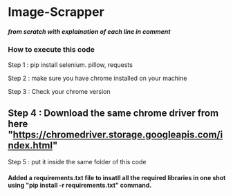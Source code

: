 # Image-Scrapper
##### from scratch with explaination of each line in comment

### How to execute this code

 Step 1 : pip install selenium. pillow, requests
 
 Step 2 : make sure you have chrome installed on your machine
 
 Step 3 : Check your chrome version
 
## Step 4 : Download the same chrome driver from here "https://chromedriver.storage.googleapis.com/index.html"
 
 Step 5 : put it inside the same folder of this code 
 
 
 #### Added a requirements.txt file to insatll all the required libraries in one shot using "pip install -r requirements.txt" command.
 
